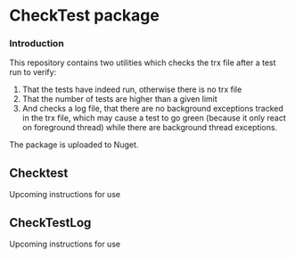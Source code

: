 # CheckTest package

### Introduction

This repository contains two utilities which checks the trx file after a test run to verify: 

1) That the tests have indeed run, otherwise there is no trx file  
2) That the number of tests are higher than a given limit 
3) And checks a log file, that there are no background exceptions tracked in the trx file, which may cause a test to go green (because it only react on foreground thread) while there are background thread exceptions.

The package is uploaded to Nuget.

## Checktest

Upcoming instructions for use

## CheckTestLog

Upcoming instructions for use


